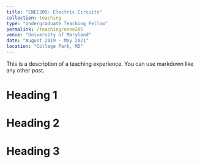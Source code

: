 ```yaml
---
title: "ENEE205: Electric Circuits"
collection: teaching
type: "Undergraduate Teaching Fellow"
permalink: /teaching/enee205
venue: "University of Maryland"
date: "August 2019 - May 2021"
location: "College Park, MD"
---
```


This is a description of a teaching experience. You can use markdown like any other post.

Heading 1
======

Heading 2
======

Heading 3
======
